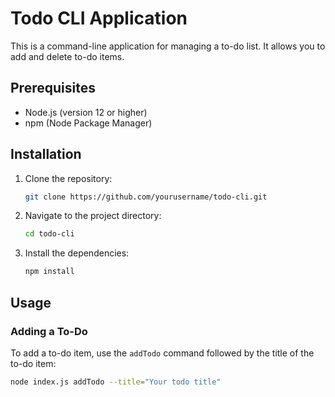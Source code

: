 # Todo CLI Application

This is a command-line application for managing a to-do list. It allows you to add and delete to-do items.

## Prerequisites

- Node.js (version 12 or higher)
- npm (Node Package Manager)

## Installation

1. Clone the repository:
    ```sh
    git clone https://github.com/yourusername/todo-cli.git
    ```
2. Navigate to the project directory:
    ```sh
    cd todo-cli
    ```
3. Install the dependencies:
    ```sh
    npm install
    ```

## Usage

### Adding a To-Do

To add a to-do item, use the `addTodo` command followed by the title of the to-do item:
```sh
node index.js addTodo --title="Your todo title"

